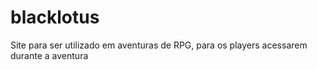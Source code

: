 # blacklotus
Site para ser utilizado em aventuras de RPG, para os players acessarem durante a aventura
